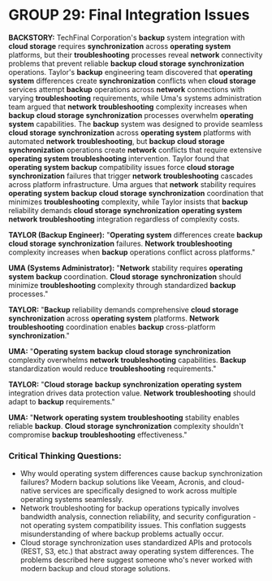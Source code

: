 # GROUP 29: Final Integration Issues

**BACKSTORY:** TechFinal Corporation's **backup** system integration with **cloud storage** requires **synchronization** across **operating system** platforms, but their **troubleshooting** processes reveal **network** connectivity problems that prevent reliable **backup** **cloud storage** **synchronization** operations. Taylor's **backup** engineering team discovered that **operating system** differences create **synchronization** conflicts when **cloud storage** services attempt **backup** operations across **network** connections with varying **troubleshooting** requirements, while Uma's systems administration team argued that **network** **troubleshooting** complexity increases when **backup** **cloud storage** **synchronization** processes overwhelm **operating system** capabilities. The **backup** system was designed to provide seamless **cloud storage** **synchronization** across **operating system** platforms with automated **network** **troubleshooting**, but **backup** **cloud storage** **synchronization** operations create **network** conflicts that require extensive **operating system** **troubleshooting** intervention. Taylor found that **operating system** **backup** compatibility issues force **cloud storage** **synchronization** failures that trigger **network** **troubleshooting** cascades across platform infrastructure. Uma argues that **network** stability requires **operating system** **backup** **cloud storage** **synchronization** coordination that minimizes **troubleshooting** complexity, while Taylor insists that **backup** reliability demands **cloud storage** **synchronization** **operating system** **network** **troubleshooting** integration regardless of complexity costs.

**TAYLOR (Backup Engineer):** "**Operating system** differences create **backup** **cloud storage** **synchronization** failures. **Network** **troubleshooting** complexity increases when **backup** operations conflict across platforms."

**UMA (Systems Administrator):** "**Network** stability requires **operating system** **backup** coordination. **Cloud storage** **synchronization** should minimize **troubleshooting** complexity through standardized **backup** processes."

**TAYLOR:** "**Backup** reliability demands comprehensive **cloud storage** **synchronization** across **operating system** platforms. **Network** **troubleshooting** coordination enables **backup** cross-platform **synchronization**."

**UMA:** "**Operating system** **backup** **cloud storage** **synchronization** complexity overwhelms **network** **troubleshooting** capabilities. **Backup** standardization would reduce **troubleshooting** requirements."

**TAYLOR:** "**Cloud storage** **backup** **synchronization** **operating system** integration drives data protection value. **Network** **troubleshooting** should adapt to **backup** requirements."

**UMA:** "**Network** **operating system** **troubleshooting** stability enables reliable **backup**. **Cloud storage** **synchronization** complexity shouldn't compromise **backup** **troubleshooting** effectiveness."

### Critical Thinking Questions:
- Why would operating system differences cause backup synchronization failures? Modern backup solutions like Veeam, Acronis, and cloud-native services are specifically designed to work across multiple operating systems seamlessly.
- Network troubleshooting for backup operations typically involves bandwidth analysis, connection reliability, and security configuration - not operating system compatibility issues. This conflation suggests misunderstanding of where backup problems actually occur.
- Cloud storage synchronization uses standardized APIs and protocols (REST, S3, etc.) that abstract away operating system differences. The problems described here suggest someone who's never worked with modern backup and cloud storage solutions.